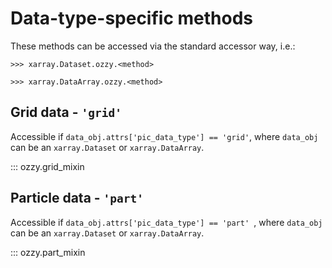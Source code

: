 # Data-type-specific methods

These methods can be accessed via the standard accessor way, i.e.:

`>>> xarray.Dataset.ozzy.<method>`

`>>> xarray.DataArray.ozzy.<method>`

## Grid data - `'grid'`

Accessible if `data_obj.attrs['pic_data_type'] == 'grid'`, where `data_obj` can be an `xarray.Dataset` or `xarray.DataArray`.

::: ozzy.grid_mixin

## Particle data - `'part'`

Accessible if `data_obj.attrs['pic_data_type'] == 'part' `, where `data_obj` can be an `xarray.Dataset` or `xarray.DataArray`.

::: ozzy.part_mixin